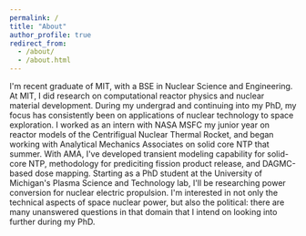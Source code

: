 ```yaml
---
permalink: /
title: "About"
author_profile: true
redirect_from: 
  - /about/
  - /about.html
---
```


I'm recent graduate of MIT, with a BSE in Nuclear Science and Engineering. At MIT, I did research on computational reactor physics and nuclear material development. During my undergrad and continuing into my PhD, my focus has consistently been on applications of nuclear technology to space exploration. I worked as an intern with NASA MSFC my junior year on reactor models of the Centrifigual Nuclear Thermal Rocket, and began working with Analytical Mechanics Associates on solid core NTP that summer. With AMA, I've developed transient modeling capability for solid-core NTP, methodology for prediciting fission product release, and DAGMC-based dose mapping. Starting as a PhD student at the University of Michigan's Plasma Science and Technology lab, I'll be researching power conversion for nuclear electric propulsion. I'm interested in not only the technical aspects of space nuclear power, but also the political: there are many unanswered questions in that domain that I intend on looking into further during my PhD.
